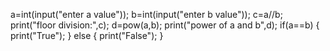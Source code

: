 a=int(input("enter a value"));
b=int(input("enter b value"));
c=a//b;
print("floor division:",c);
d=pow(a,b);
print("power of a and b",d);
if(a==b)
{
print("True");
}
else
{
print("False");
}
